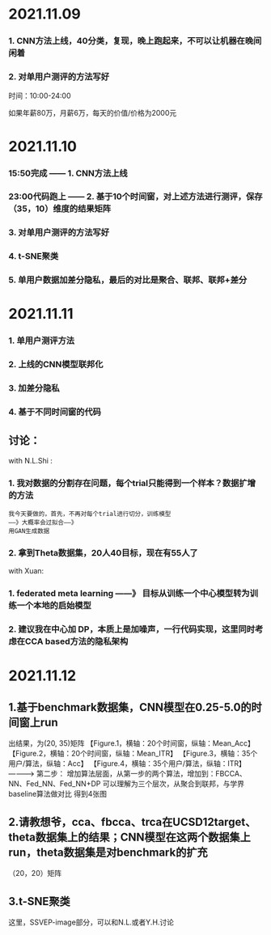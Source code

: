 # 2021.11.09

### 1. CNN方法上线，40分类，复现，晚上跑起来，不可以让机器在晚间闲着

### 2. 对单用户测评的方法写好

时间：10:00-24:00

如果年薪80万，月薪6万，每天的价值/价格为2000元

# 2021.11.10

### 15:50完成 —— 1. CNN方法上线

### 23:00代码跑上 —— 2. 基于10个时间窗，对上述方法进行测评，保存（35，10）维度的结果矩阵

### 3. 对单用户测评的方法写好
### 4. t-SNE聚类
### 5. 单用户数据加差分隐私，最后的对比是聚合、联邦、联邦+差分

# 2021.11.11

### 1. 单用户测评方法
### 2. 上线的CNN模型联邦化
### 3. 加差分隐私
### 4. 基于不同时间窗的代码

## 讨论：

with N.L.Shi : 
### 1.  我对数据的分割存在问题，每个trial只能得到一个样本？数据扩增的方法
    我今天要做的，首先，不再对每个trial进行切分，训练模型
    ——》大概率会过拟合——》
    用GAN生成数据
### 2.  拿到Theta数据集，20人40目标，现在有55人了

with Xuan:
### 1.  federated meta learning ——》 目标从训练一个中心模型转为训练一个本地的启始模型
### 2.  建议我在中心加 DP，本质上是加噪声，一行代码实现，这里同时考虑在CCA based方法的隐私架构


# 2021.11.12

## 1.基于benchmark数据集，CNN模型在0.25-5.0的时间窗上run

 出结果，为(20, 35)矩阵
【Figure.1，横轴：20个时间窗，纵轴：Mean_Acc】
【Figure.2，横轴：20个时间窗，纵轴：Mean_ITR】
【Figure.3，横轴：35个用户/算法，纵轴：Acc】
【Figure.4，横轴：35个用户/算法，纵轴：ITR】
————>
第二步：
增加算法层面，从第一步的两个算法，增加到：FBCCA、NN、Fed_NN、Fed_NN+DP
可以理解为三个层次，从聚合到联邦，与学界baseline算法做对比
得到4张图

## 2.请教想爷，cca、fbcca、trca在UCSD12target、theta数据集上的结果；CNN模型在这两个数据集上run，theta数据集是对benchmark的扩充
（20，20）矩阵

## 3.t-SNE聚类

   这里，SSVEP-image部分，可以和N.L.或者Y.H.讨论















